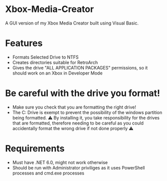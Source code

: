 # Xbox-Media-Creator
A GUI version of my Xbox Media Creator built using Visual Basic.

# Features
- Formats Selected Drive to NTFS
- Creates directories suitable for RetroArch
- Gives the drive "ALL APPLICATION PACKAGES" permissions, so it should work on an Xbox in Developer Mode

# Be careful with the drive you format!
- Make sure you check that you are formatting the right drive!
- The C: Drive is exempt to prevent the possibility of the windows partition being formatted.
⚠️ By installing it, you take responsibility for the drives that are formatted, therefore needing to be careful as you could accidentally format the wrong drive if not done properly ⚠️

# Requirements
- Must have .NET 6.0, might not work otherwise
- Should be run with Administrator priviliges as it uses PowerShell processes and cmd.exe processes
